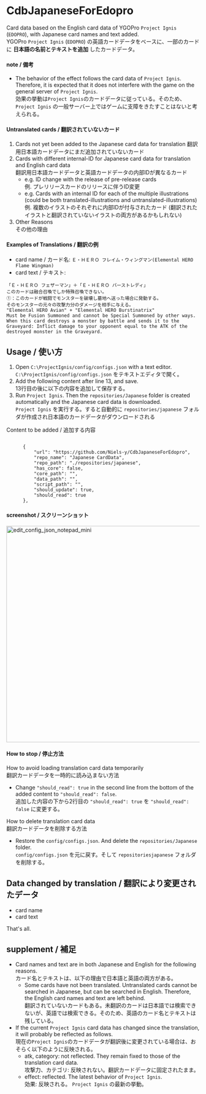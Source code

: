 # CdbJapaneseForEdopro

Card data based on the English card data of YGOPro `Project Ignis` (`EDOPRO`), with Japanese card names and text added.  
YGOPro `Project Ignis` (`EDOPRO`) の英語カードデータをベースに、一部のカードに **日本語の名前とテキストを追加** したカードデータ。

#### note / 備考

* The behavior of the effect follows the card data of `Project Ignis`. Therefore, it is expected that it does not interfere with the game on the general server of `Project Ignis`.  
  効果の挙動は`Project Ignis`のカードデータに従っている。そのため、`Project Ignis` の一般サーバー上ではゲームに支障をきたすことはないと考えられる。
 
#### Untranslated cards / 翻訳されていないカード

1. Cards not yet been added to the Japanese card data for translation
   翻訳用日本語カードデータにまだ追加されていないカード
1. Cards with different internal-ID for Japanese card data for translation and English card data  
   翻訳用日本語カードデータと英語カードデータの内部IDが異なるカード
   * e.g. ID change with the release of pre-release cards  
     例. プレリリースカードのリリースに伴うID変更
   * e.g. Cards with an internal ID for each of the multiple illustrations (could be both translated-illustrations and untranslated-illustrations)  
     例. 複数のイラストのそれぞれに内部IDが付与されたカード (翻訳されたイラストと翻訳されていないイラストの両方があるかもしれない)
1. Other Reasons  
   その他の理由

#### Examples of Translations / 翻訳の例

* card name / カード名: `Ｅ・ＨＥＲＯ フレイム・ウィングマン(Elemental HERO Flame Wingman)`
* card text / テキスト:
```
「Ｅ・ＨＥＲＯ フェザーマン」＋「Ｅ・ＨＥＲＯ バーストレディ」
このカードは融合召喚でしか特殊召喚できない。
①：このカードが戦闘でモンスターを破壊し墓地へ送った場合に発動する。
そのモンスターの元々の攻撃力分のダメージを相手に与える。
"Elemental HERO Avian" + "Elemental HERO Burstinatrix"
Must be Fusion Summoned and cannot be Special Summoned by other ways. When this card destroys a monster by battle and sends it to the Graveyard: Inflict damage to your opponent equal to the ATK of the destroyed monster in the Graveyard.
```

## Usage / 使い方

1. Open `C:\ProjectIgnis/config/configs.json` with a text editor.  
   `C:\ProjectIgnis/config/configs.json` をテキストエディタで開く。
1. Add the following content after line 13, and save.  
   13行目の後に以下の内容を追加して保存する。
1. Run `Project Ignis`. Then the `repositories/Japanese` folder is created automatically and the Japanese card data is downloaded.  
   `Project Ignis` を実行する。すると自動的に `repositories/japanese` フォルダが作成され日本語のカードデータがダウンロードされる

Content to be added / 追加する内容
  ```
  
		{
			"url": "https://github.com/Niels-y/CdbJapaneseForEdopro",
			"repo_name": "Japanese CardData",
			"repo_path": "./repositories/japanese",
			"has_core": false,
			"core_path": "",
			"data_path": "",
			"script_path": "",
			"should_update": true,
			"should_read": true
		},
```

#### screenshot / スクリーンショット

<img width="564" alt="edit_config_json_notepad_mini" src="https://user-images.githubusercontent.com/72937182/96492130-21f7cf80-127e-11eb-8334-12a9de35da60.png">

#### How to stop / 停止方法

How to avoid loading translation card data temporarily  
翻訳カードデータを一時的に読み込まない方法
* Change `"should_read": true` in the second line from the bottom of the added content to `"should_read": false`.  
  追加した内容の下から2行目の `"should_read": true` を `"should_read": false` に変更する。

How to delete translation card data  
翻訳カードデータを削除する方法
* Restore the `config/configs.json`. And delete the `repositories/Japanese` folder.  
  `config/configs.json` を元に戻す。そして `repositoriesjapanese` フォルダを削除する。

## Data changed by translation / 翻訳により変更されたデータ

* card name
* card text

That's all.

## supplement / 補足
* Card names and text are in both Japanese and English for the following reasons.  
  カード名とテキストは、以下の理由で日本語と英語の両方がある。
  * Some cards have not been translated. Untranslated cards cannot be searched in Japanese, but can be searched in English. Therefore, the English card names and text are left behind.  
    翻訳されていないカードもある。未翻訳のカードは日本語では検索できないが、英語では検索できる。そのため、英語のカード名とテキストは残している。
* If the current `Project Ignis` card data has changed since the translation, it will probably be reflected as follows.  
  現在の`Project Ignis`のカードデータが翻訳後に変更されている場合は、おそらく以下のように反映される。
  * atk, category: not reflected. They remain fixed to those of the translation card data.  
    攻撃力、カテゴリ: 反映されない。翻訳カードデータに固定されたまま。
  * effect: reflected. The latest behavior of `Project Ignis`.  
    効果: 反映される。 `Project Ignis` の最新の挙動。
